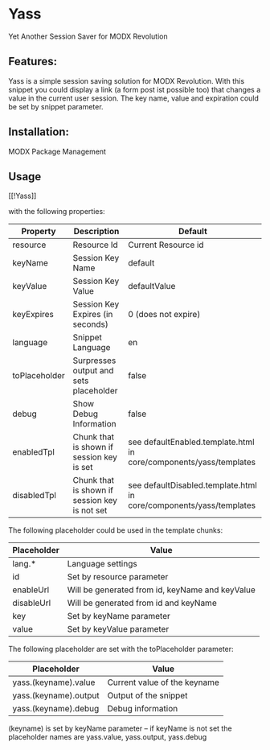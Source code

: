 Yass
================================================================================

Yet Another Session Saver for MODX Revolution

Features:
--------------------------------------------------------------------------------
Yass is a simple session saving solution for MODX Revolution. With this snippet 
you could display a link (a form post ist possible too) that changes a value in 
the current user session. The key name, value and expiration could be set by 
snippet parameter. 

Installation:
--------------------------------------------------------------------------------
MODX Package Management

Usage
--------------------------------------------------------------------------------

[[!Yass]]

with the following properties:

Property      | Description                                   | Default
------------- | --------------------------------------------- | -----------------------------------------
resource      | Resource Id                                   | Current Resource id	
keyName       | Session Key Name                              | default
keyValue      | Session Key Value                             | defaultValue
keyExpires    | Session Key Expires (in seconds)              | 0 (does not expire)
language      | Snippet Language                              | en
toPlaceholder | Surpresses output and sets placeholder        | false
debug         | Show Debug Information                        | false
enabledTpl    | Chunk that is shown if session key is set     | see defaultEnabled.template.html in core/components/yass/templates
disabledTpl   | Chunk that is shown if session key is not set | see defaultDisabled.template.html in core/components/yass/templates

The following placeholder could be used in the template chunks:

Placeholder | Value
----------- | ------------------------------------------------------------------
lang.*      | Language settings
id          | Set by resource parameter
enableUrl   | Will be generated from id, keyName and keyValue
disableUrl  | Will be generated from id and keyName
key         | Set by keyName parameter
value       | Set by keyValue parameter

The following placeholder are set with the toPlaceholder parameter:

Placeholder           | Value
--------------------- | --------------------------------------------------------
yass.(keyname).value  | Current value of the keyname
yass.(keyname).output | Output of the snippet
yass.(keyname).debug  | Debug information

(keyname) is set by keyName parameter – if keyName is not set the placeholder 
names are yass.value, yass.output, yass.debug
